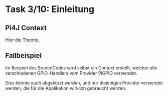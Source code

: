 # Task 3/10: Einleitung

## Pi4J Context
Hier die [Theorie](https://pi4j.com/documentation/create-context/).

## Fallbeispiel
Im Beispiel des SourceCodes wird selbst ein Context erstellt, welcher alle verschiedenen GPIO-Handlers vom Provider PiGPIO verwendet. 

Dies könnte auch abgekürzt werden, und nur diejenigen Provider verwendet werden, die für die Applikation wirklich gebraucht werden.